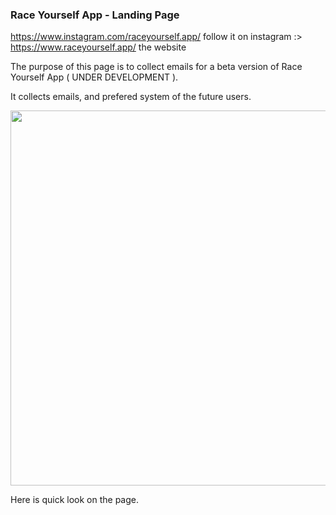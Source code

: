 ### Race Yourself App - Landing Page

https://www.instagram.com/raceyourself.app/ follow it on instagram :>
https://www.raceyourself.app/ the website

The purpose of this page is to collect emails for a beta version of Race Yourself App ( UNDER DEVELOPMENT ).

It collects emails, and prefered system of the future users.

<img src="https://github.com/user-attachments/assets/7b7d286d-6a68-42db-b3ec-b92130d04696" width="600px">

Here is quick look on the page.
